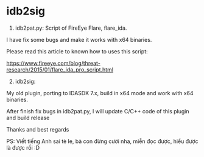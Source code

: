 # idb2sig
1. idb2pat.py:
Script of FireEye Flare, flare_ida.

I have fix some bugs and make it works with x64 binaries.

Please read this article to known how to uses this script:

https://www.fireeye.com/blog/threat-research/2015/01/flare_ida_pro_script.html

2. idb2sig:

My old plugin, porting to IDASDK 7.x, build in x64 mode and work with x64 binaries.

After finish fix bugs in idb2pat.py, I will update C/C++ code of this plugin and build release

Thanks and best regards

PS: Viết tiếng Anh sai tè le, bà con đừng cười nha, miễn đọc được, hiểu được là được rồi :D
